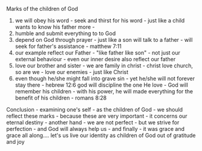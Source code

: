 Marks of the children of God
1) we will obey his word - seek and thirst for his word - just like a child wants to know his father more -
2) humble and submit everything to to God 
3) depend on God through prayer - just like a son will talk to a father - will seek for father's assistance - matthew 7:11
4) our example reflect our Father - "like father like son" - not just our external behaviour - even our inner desire also reflect our father
5) love our brother and sister - we are family in christ - christ love church, so are we - love our enemies - just like Christ
6) even though he/she might fall into grave sin - yet he/she will not forever stay there - hebrew 12:6 god will discipline the one He love - God will remember his children - with his power, he will made everything for the benefit of his children - romans 8:28

Conclusion - examining one's self - as the children of God - we should reflect these marks - because these are very important - it concerns our eternal destiny - another hand - we are not perfect - but we strive for perfection - and God will always help us - and finally - it was grace and grace all along.... let's us live our identity as children of God out of gratitude and joy

